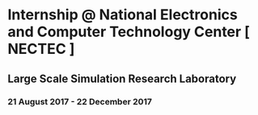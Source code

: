 # Internship @ National Electronics and Computer Technology Center [ NECTEC ]
## Large Scale Simulation Research Laboratory
### 21 August 2017 - 22 December 2017
